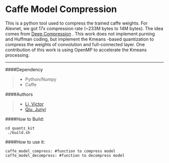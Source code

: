 Caffe Model Compression
===================


This is a python tool used to compress the trained caffe weights.  For Alexnet,  we got 17x compression rate (~233M bytes to 14M bytes).  The idea comes from [Deep Compression](http://arxiv.org/pdf/1510.00149v5.pdf) . This work does not implement purning and Huffman coding, but implement the Kmeans -based quantization to compress the weights of convolution and full-connected layer.  One contribution of this work is using OpenMP to accelerate the Kmeans processing.

----------


####Dependency

> - Python/Numpy
> - Caffe


####Authors
> - [Li, Victor](yuanyuan.li85@gmail.com)
> - [Qiu, Junyi](geoffrey0824@sjtu.edu.cn)

####How to Build:
```
cd quantz_kit 
 ./build.sh
```
####How to use it:
```
caffe_model_compress: #function to compress model 
caffe_model_decompress: #function to decompress model 
```

